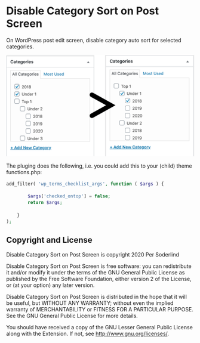 # Disable Category Sort on Post Screen

On WordPress post edit screen, disable category auto sort for selected categories.

<img src="assets/dss-disable-category-sort.png">

The pluging does the following, i.e. you could add this to your (child) theme functions.php:

```php
add_filter( 'wp_terms_checklist_args', function ( $args ) {

		$args['checked_ontop'] = false;
		return $args;

	}
);
```

## Copyright and License

Disable Category Sort on Post Screen is copyright 2020 Per Soderlind

Disable Category Sort on Post Screen is free software: you can redistribute it and/or modify it under the terms of the GNU General Public License as published by the Free Software Foundation, either version 2 of the License, or (at your option) any later version.

Disable Category Sort on Post Screen is distributed in the hope that it will be useful, but WITHOUT ANY WARRANTY; without even the implied warranty of MERCHANTABILITY or FITNESS FOR A PARTICULAR PURPOSE. See the GNU General Public License for more details.

You should have received a copy of the GNU Lesser General Public License along with the Extension. If not, see http://www.gnu.org/licenses/.
